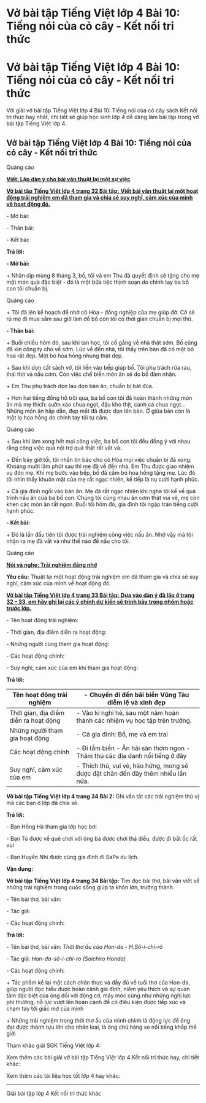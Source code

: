 # Vở bài tập Tiếng Việt lớp 4 Bài 10: Tiếng nói của cỏ cây - Kết nối tri thức

# Vở bài tập Tiếng Việt lớp 4 Bài 10: Tiếng nói của cỏ cây - Kết nối tri thức

Với giải vở bài tập Tiếng Việt lớp 4 Bài 10: Tiếng nói của cỏ cây sách Kết nối tri thức hay nhất, chi tiết sẽ giúp học sinh lớp 4 dễ dàng làm bài tập trong vở bài tập Tiếng Việt lớp 4.

## Vở bài tập Tiếng Việt lớp 4 Bài 10: Tiếng nói của cỏ cây - Kết nối tri thức

Quảng cáo

[**Viết: Lập dàn ý cho bài văn thuật lại một sự việc**](https://vietjack.com/vbt-tieng-viet-4-kn/viet-lap-dan-y-cho-bai-van-thuat-lai-mot-su-viec.jsp)

[**Vở bài tập Tiếng Việt lớp 4 trang 32 Bài tập:** **Viết bài văn thuật lại một hoạt động trải nghiệm em đã tham gia và chia sẻ suy nghĩ, cảm xúc của mình về hoạt động đó.**](https://vietjack.com/vbt-tieng-viet-4-kn/viet-bai-van-thuat-lai-mot-hoat-dong-trai-nghiem-vm.jsp)

\- Mở bài: 

\- Thân bài: 

\- Kết bài: 

**Trả lời:**

**\- Mở bài:**

\+ Nhân dịp mùng 8 tháng 3, bố, tôi và em Thu đã quyết định sẽ tặng cho mẹ một món quà đặc biệt - đó là một bữa tiệc thịnh soạn do chính tay ba bố con tôi chuẩn bị. 

Quảng cáo

\+ Tôi đã lên kế hoạch để nhờ cô Hòa - đồng nghiệp của mẹ giúp đỡ. Cô sẽ rủ mẹ đi mua sắm sau giờ làm để bố con tôi có thời gian chuẩn bị mọi thứ.

**\- Thân bài:**

\+ Buổi chiều hôm đó, sau khi tan học, tôi cố gắng về nhà thật sớm. Bố cũng đã xin công ty cho về sớm. Lúc về đến nhà, tôi thấy trên bàn đã có một bó hoa rất đẹp. Một bó hoa hồng nhung thật đẹp. 

\+ Sau khi dọn cất sách vở, tôi liền vào bếp giúp bố. Tôi phụ trách rửa rau, thái thịt và nấu cơm. Còn việc chế biến món ăn sẽ do bố đảm nhận. 

\+ Em Thu phụ trách dọn lau dọn bàn ăn, chuẩn bị bát đũa. 

\+ Hơn hai tiếng đồng hồ trôi qua, ba bố con tôi đã hoàn thành những món ăn mà mẹ thích: sườn xào chua ngọt, đậu kho thịt, canh cá chua ngọt… Những món ăn hấp dẫn, đẹp mắt đã được dọn lên bàn. Ở giữa bàn còn là một lọ hoa hồng do chính tay tôi tự cắm. 

Quảng cáo

\+ Sau khi làm xong hết mọi công việc, ba bố con tôi đều đồng ý với nhau rằng công việc quả nội trợ quả thật rất vất vả.

\+ Đến bảy giờ tối, tôi nhắn tin báo cho cô Hòa mọi việc chuẩn bị đã xong. Khoảng mười lăm phút sau thì mẹ đã về đến nhà. Em Thu được giao nhiệm vụ đón mẹ. Khi mẹ bước vào bếp, bố đã cầm bó hoa hồng tặng mẹ. Lúc đó tôi nhìn thấy khuôn mặt của mẹ rất ngạc nhiên, kế tiếp là nụ cười hạnh phúc. 

\+ Cả gia đình ngồi vào bàn ăn. Mẹ đã rất ngạc nhiên khi nghe tôi kể về quá trình nấu ăn của ba bố con. Chúng tôi cùng nhau ăn cơm thật vui vẻ, mẹ còn khen các món ăn rất ngon. Buổi tối hôm đó, gia đình tôi ngập tràn tiếng cười hạnh phúc.

**\- Kết bài:**

\+ Đó là lần đầu tiên tôi được trải nghiệm công việc nấu ăn. Nhờ vậy mà tôi nhận ra mẹ đã vất vả như thế nào để nấu cho tôi.

Quảng cáo

[**Nói và nghe: Trải nghiệm đáng nhớ**](https://vietjack.com/vbt-tieng-viet-4-kn/noi-va-nghe-trai-nghiem-dang-nho.jsp)

**Yêu cầu:** Thuật lại một hoạt động trải nghiệm em đã tham gia và chia sẻ suy nghĩ, cảm xúc của mình về hoạt động đó. 

[**Vở bài tập Tiếng Việt lớp 4 trang 33 Bài tập:** **Dựa vào dàn ý đã lập ở trang 32 – 33, em hãy ghi lại các ý chính dự kiến sẽ trình bày trong nhóm hoặc trước lớp.**](https://vietjack.com/vbt-tieng-viet-4-kn/dua-vao-dan-y-trang-32-33-em-hay-ghi-lai-y-vm.jsp)

\- Tên hoạt động trải nghiệm: 

\- Thời gian, địa điểm diễn ra hoạt động: 

\- Những người cùng tham gia hoạt động: 

\- Các hoạt động chính: 

\- Suy nghĩ, cảm xúc của em khi tham gia hoạt động: 

**Trả lời:**

Tên hoạt động trải nghiệm | \- Chuyến đi đến bãi biển Vũng Tàu diễm lệ và xinh đẹp  
---|---  
Thời gian, địa điểm diễn ra hoạt động | \- Vào kỉ nghỉ hè, sau một năm hoàn thành các nhiệm vụ học tập trên trường.  
Những người tham gia hoạt động | \- Cả gia đình: Bố, mẹ và em trai  
Các hoạt động chính |  \- Đi tắm biển  \- Ăn hải sản thơm ngon \- Thăm thú các địa danh nổi tiếng ở đây  
Suy nghĩ, cảm xúc của em | \- Thích thú, vui vẻ, hào hứng, mong sẽ được đặt chân đến đây thêm nhiều lần nữa.  
  
**Vở bài tập Tiếng Việt lớp 4 trang 34 Bài 2:** Ghi vắn tắt các trải nghiệm thú vị mà các bạn ở lớp đã chia sẻ.

**Trả lời:**

\- Bạn Hồng Hà tham gia lớp học bơi

\- Bạn Tú được về quê chơi với ông bà được chơi thả diều, được đi bắt ốc rất vui

\- Bạn Huyền Nhi được cùng gia đình đi SaPa du lịch.

**Vận dụng:**

**Vở bài tập Tiếng Việt lớp 4 trang 34 Bài tập:** Tìm đọc bài thơ, bài văn viết về những trải nghiệm trong cuộc sống giúp ta khôn lớn, trưởng thành.

\- Tên bài thơ, bài văn:

\- Tác giả:

\- Các hoạt động chính: 

**Trả lời:**

\- Tên bài thơ, bài văn: _Thời thơ ấu của Hon-da - H.Sô-i-chi-rô_

\- Tác giả: _Hon-đa-sô-i-chi-ro (Soichiro Honda)_

\- Các hoạt động chính: 

\+ Tác phẩm kể lại một cách chân thực và đầy đủ về tuổi thơ của Hon-đa, giúp người đọc hiểu được hoàn cảnh gia đình, niềm yêu thích và sự quan tâm đặc biệt của ông đối với động cơ, máy móc cũng như những nghị lực phi thường, nỗ lực vượt lên hoàn cảnh để có điều kiện được tiếp xúc và chạm tay tới giấc mơ của mình

\+ Những trải nghiệm trong thời thơ ấu của mình chính là động lực để ông đạt được thành tựu lớn cho nhân loại, là ông chủ hãng xe nổi tiếng khắp thế giới 

Tham khảo giải SGK Tiếng Việt lớp 4:

Xem thêm các bài giải vở bài tập Tiếng Việt lớp 4 Kết nối tri thức hay, chi tiết khác:

Xem thêm các tài liệu học tốt lớp 4 hay khác:

* * *

Giải bài tập lớp 4 Kết nối tri thức khác
